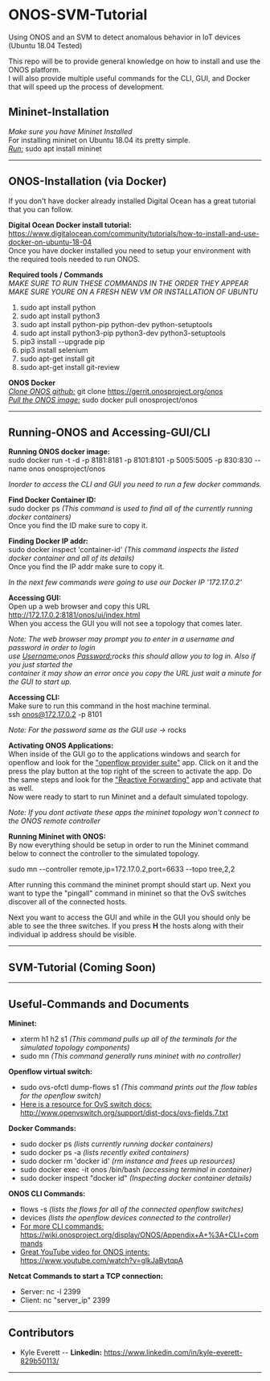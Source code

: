 # ONOS-SVM-Tutorial
Using ONOS and an SVM to detect anomalous behavior in IoT devices
(Ubuntu 18.04 Tested)

This repo will be to provide general knowledge on how to install and use the ONOS platform.<br>
I will also provide multiple useful commands for the CLI, GUI, and Docker that will speed up 
the process of development.

## Mininet-Installation
*Make sure you have Mininet Installed* <br>
  For installing mininet on Ubuntu 18.04 its pretty simple. <br>
  *<ins>Run:</ins>* sudo apt install mininet <br>

---

## ONOS-Installation (via Docker)
  If you don't have docker already installed Digital Ocean has a great tutorial
  that you can follow.

**Digital Ocean Docker install tutorial:**<br>
  https://www.digitalocean.com/community/tutorials/how-to-install-and-use-docker-on-ubuntu-18-04 <br>
  Once you have docker installed you need to setup your environment with the required tools needed to run   ONOS.<br>

**Required tools / Commands**<br>
*MAKE SURE TO RUN THESE COMMANDS IN THE ORDER THEY APPEAR*<br>
*MAKE SURE YOURE ON A FRESH NEW VM OR INSTALLATION OF UBUNTU*<br>

  1. sudo apt install python
  2. sudo apt install python3
  3. sudo apt install python-pip python-dev python-setuptools
  4. sudo apt install python3-pip python3-dev python3-setuptools
  5. pip3 install --upgrade pip
  6. pip3 install selenium
  7. sudo apt-get install git
  8. sudo apt-get install git-review

**ONOS Docker**<br>
*<ins>Clone ONOS github:</ins>* git clone https://gerrit.onosproject.org/onos <br>
*<ins>Pull the ONOS image:</ins>* sudo docker pull onosproject/onos <br>

---

## Running-ONOS and Accessing-GUI/CLI

**Running ONOS docker image:** <br>
sudo docker run -t -d -p 8181:8181 -p 8101:8101 -p 5005:5005 -p 830:830 --name onos onosproject/onos

*Inorder to access the CLI and GUI you need to run a few docker commands.* <br>

**Find Docker Container ID:** <br>
sudo docker ps *(This command is used to find all of the currently running docker containers)* <br>
Once you find the ID make sure to copy it.

**Finding Docker IP addr:** <br>
sudo docker inspect 'container-id' *(This command inspects the listed docker container and all of its details)* <br>
Once you find the IP addr make sure to copy it.<br>

*In the next few commands were going to use our Docker IP '172.17.0.2'* <br>

**Accessing GUI:** <br>
Open up a web browser and copy this URL http://172.17.0.2:8181/onos/ui/index.html <br>
When you access the GUI you will not see a topology that comes later.

*Note: The web browser may prompt you to enter in a username and password in order to login <br>
use <ins>Username:</ins>onos <ins>Password:</ins>rocks this should allow you to log in. Also if you just started the <br>
container it may show an error once you copy the URL just wait a minute for the GUI to start up.* <br>

**Accessing CLI:** <br>
Make sure to run this command in the host machine terminal. <br>
ssh onos@172.17.0.2 -p 8101

*Note: For the password same as the GUI use ->* rocks <br>

**Activating ONOS Applications:** <br>
When inside of the GUI go to the applications windows and search for openflow and look for the <ins>"openflow provider suite"</ins> app. Click on it and the press the play button at the top right of the screen to activate the app. Do the same steps and look for the <ins>"Reactive Forwarding"</ins> app and activate that as well. <br>
Now were ready to start to run Mininet and a default simulated topology.<br>

*Note: If you dont activate these apps the mininet topology won't connect to the ONOS remote controller*<br>

**Running Mininet with ONOS:** <br>
By now everything should be setup in order to run the Mininet command below to connect the controller to the simulated topology. <br>

sudo mn --controller remote,ip=172.17.0.2,port=6633 --topo tree,2,2 <br>

After running this command the mininet prompt should start up. Next you want to type the "pingall" command in mininet so that the OvS switches discover all of the connected hosts. <br>

Next you want to access the GUI and while in the GUI you should only be able to see the three switches. If you press **H** the hosts along with their individual ip address should be visible. <br>

---

## SVM-Tutorial (Coming Soon)

---

## Useful-Commands and Documents

**Mininet:**<br>
* xterm h1 h2 s1 *(This command pulls up all of the terminals for the simulated topology components)* <br>
* sudo mn *(This command generally runs mininet with no controller)* <br>

**Openflow virtual switch:**<br>
* sudo ovs-ofctl dump-flows s1 *(This command prints out the flow tables for the openflow switch)*<br>
* <ins>Here is a resource for OvS switch docs:</ins> http://www.openvswitch.org/support/dist-docs/ovs-fields.7.txt <br>

**Docker Commands:**<br>
* sudo docker ps *(lists currently running docker containers)* <br>
* sudo docker ps -a *(lists recently exited containers)* <br>
* sudo docker rm 'docker id' *(rm instance and frees up resources)* <br>
* sudo docker exec -it onos /bin/bash *(accessing terminal in container)* <br>
* sudo docker inspect "docker id" *(Inspecting docker container details)* <br>

**ONOS CLI Commands:**<br>
* flows -s *(lists the flows for all of the connected openflow switches)* <br>
* devices *(lists the openflow devices connected to the controller)* <br>
* <ins>For more CLI commands:</ins> https://wiki.onosproject.org/display/ONOS/Appendix+A+%3A+CLI+commands <br>
* <ins>Great YouTube video for ONOS intents:</ins> https://www.youtube.com/watch?v=glkJaBvtqpA <br>

**Netcat Commands to start a TCP connection:**<br>
* Server: nc -l 2399 <br>
* Client: nc "server_ip" 2399 <br>

---

## Contributors 
- Kyle Everett -- **Linkedin:** https://www.linkedin.com/in/kyle-everett-829b50113/
---
